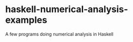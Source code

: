 haskell-numerical-analysis-examples
===================================

A few programs doing numerical analysis in Haskell
